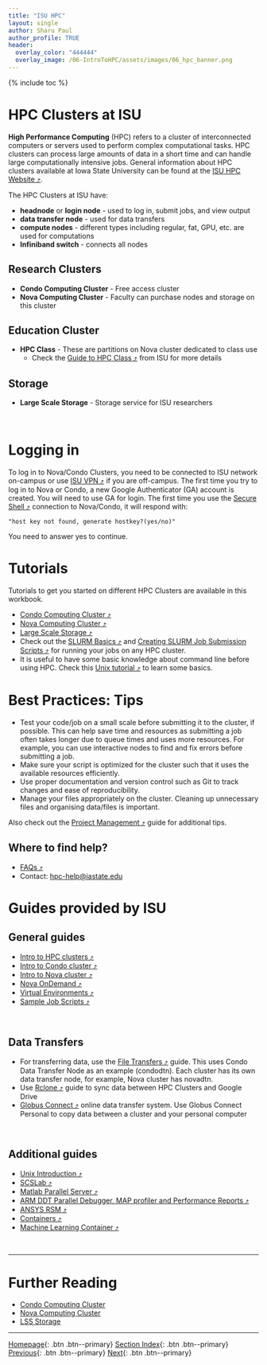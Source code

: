 ```yaml
---
title: "ISU HPC"
layout: single
author: Sharu Paul
author_profile: TRUE
header:
  overlay_color: "444444"
  overlay_image: /06-IntroToHPC/assets/images/06_hpc_banner.png
---
```


{% include toc %}

# HPC Clusters at ISU
**High Performance Computing** (HPC) refers to a cluster of interconnected computers or servers used to perform complex computational tasks. HPC clusters can process large amounts of data in a short time and can handle large computationally intensive jobs. General information about HPC clusters available at Iowa State University can be found at the <a href="https://www.hpc.iastate.edu/" target="_blank">ISU HPC Website ⤴</a>. <br>

The HPC Clusters at ISU have:
* **headnode** or **login node** - used to log in, submit jobs, and view output
* **data transfer node** - used for data transfers
* **compute nodes** - different types including regular, fat, GPU, etc. are used for computations
* **Infiniband switch** - connects all nodes


## Research Clusters
* **Condo Computing Cluster** - Free access cluster
* **Nova Computing Cluster** - Faculty can purchase nodes and storage on this cluster


## Education Cluster
* **HPC Class** - These are partitions on Nova cluster dedicated to class use
  * Check the <a href="https://www.hpc.iastate.edu/guides/nova/hpc-class" target="_blank">Guide to HPC Class ⤴</a> from ISU for more details


## Storage
* **Large Scale Storage** - Storage service for ISU researchers
<br>

# Logging in
To log in to Nova/Condo Clusters, you need to be connected to ISU network on-campus or use <a href="https://vpn.iastate.edu/+CSCOE+/logon.html#form_title_text" target="_blank">ISU VPN ⤴</a> if you are off-campus. The first time you try to log in to Nova or Condo, a new Google Authenticator (GA) account is created. You will need to use GA for login. The first time you use the <a href="https://datascience.101workbook.org/06-IntroToHPC/02-SSH/01-secure-shell-connection" target="_blank">Secure Shell ⤴</a> connection to Nova/Condo, it will respond with:

```
"host key not found, generate hostkey?(yes/no)"
```

You need to answer yes to continue.


# Tutorials
Tutorials to get you started on different HPC Clusters are available in this workbook. 
* <a href="https://datascience.101workbook.org/06-IntroToHPC/01-HPC-NETWORKS/03-ISUHPC/02-isu-hpc-condo-cluster" target="_blank">Condo Computing Cluster ⤴</a>
* <a href="https://datascience.101workbook.org/06-IntroToHPC/01-HPC-NETWORKS/03-ISUHPC/03-isu-hpc-nova-cluster" target="_blank">Nova Computing Cluster ⤴</a>
* <a href="https://datascience.101workbook.org/06-IntroToHPC/01-HPC-NETWORKS/03-ISUHPC/04-isu-hpc-lss-storage" target="_blank">Large Scale Storage ⤴</a>
* Check out the <a href="https://datascience.101workbook.org/06-IntroToHPC/05-JOB-QUEUE/01-SLURM/01-slurm-basics" target="_blank">SLURM Basics ⤴</a> and <a href="https://datascience.101workbook.org/06-IntroToHPC/05-JOB-QUEUE/01-SLURM/03-slurm-1-tutorial-job-submission" target="_blank">Creating SLURM Job Submission Scripts ⤴</a> for running your jobs on any HPC cluster.
* It is useful to have some basic knowledge about command line before using HPC. Check this <a href="https://datascience.101workbook.org/02-IntroToCommandLine/02E-tutorial-unix-getting-started" target="_blank">Unix tutorial ⤴</a> to learn some basics.


# Best Practices: Tips

* Test your code/job on a small scale before submitting it to the cluster, if possible. This can help save time and resources as submitting a job often takes longer due to queue times and uses more resources. For example, you can use interactive nodes to find and fix errors before submitting a job.
* Make sure your script is optimized for the cluster such that it uses the available resources efficiently.
* Use proper documentation and version control such as Git to track changes and ease of reproducibility. 
* Manage your files appropriately on the cluster. Cleaning up unnecessary files and organising data/files is important.

Also check out the <a href="https://datascience.101workbook.org/09-ProjectManagement/01-intro-to-project-management" target="_blank">Project Management ⤴</a> guide for additional tips. <br>

## Where to find help?
* <a href="https://www.hpc.iastate.edu/faq" target="_blank">FAQs ⤴</a> 
* Contact: hpc-help@iastate.edu


# Guides provided by ISU
## General guides

* <a href="https://www.hpc.iastate.edu/guides/introduction-to-hpc-clusters" target="_blank">Intro to HPC clusters ⤴</a> 
* <a href="https://www.hpc.iastate.edu/guides/introduction-to-hpc-clusters" target="_blank">Intro to Condo cluster ⤴</a> 
* <a href="https://www.hpc.iastate.edu/guides/nova" target="_blank">Intro to Nova cluster ⤴</a> 
* <a href="https://www.hpc.iastate.edu/guides/open-ondemand" target="_blank">Nova OnDemand ⤴</a>
* <a href="https://www.hpc.iastate.edu/guides/virtual-environments" target="_blank">Virtual Environments ⤴</a>
* <a href="https://www.hpc.iastate.edu/guides/sample-job-scripts" target="_blank">Sample Job Scripts ⤴</a>
<br>

## Data Transfers

* For transferring data, use the <a href="https://www.hpc.iastate.edu/guides/file-transfers" target="_blank">File Transfers ⤴</a> guide. This uses Condo Data Transfer Node as an example (condodtn). Each cluster has its own data transfer node, for example, Nova cluster has novadtn.
* Use <a href="https://www.hpc.iastate.edu/guides/rclone" target="_blank">Rclone ⤴</a> guide to sync data between HPC Clusters and Google Drive
* <a href="https://www.hpc.iastate.edu/guides/globus-online" target="_blank">Globus Connect ⤴</a> online data transfer system. Use Globus Connect Personal to copy data between a cluster and your personal computer
<br>

## Additional guides

* <a href="https://www.hpc.iastate.edu/guides/unix-introduction" target="_blank">Unix Introduction ⤴</a> 
* <a href="https://www.hpc.iastate.edu/guides/scslab" target="_blank">SCSLab ⤴</a>
* <a href="https://www.hpc.iastate.edu/guides/using-matlab-parallel-server" target="_blank">Matlab Parallel Server ⤴</a>
* <a href="https://www.hpc.iastate.edu/guides/using-ddt-parallel-debugger--map-profiler-and-performance-reports" target="_blank">ARM DDT Parallel Debugger, MAP profiler and Performance Reports ⤴</a>
* <a href="https://www.hpc.iastate.edu/guides/using-ansys-rsm" target="_blank">ANSYS RSM ⤴</a>
* <a href="https://www.hpc.iastate.edu/guides/containers" target="_blank">Containers ⤴</a>
* <a href="https://researchit.las.iastate.edu/guides/pronto/machine_learning/" target="_blank">Machine Learning Container ⤴</a>
<br>




___
# Further Reading
* [Condo Computing Cluster](02-isu-hpc-condo-cluster)
* [Nova Computing Cluster](03-isu-hpc-nova-cluster)
* [LSS Storage](04-isu-hpc-lss-storage)

___

[Homepage](../../../index.md){: .btn  .btn--primary}
[Section Index](../../00-IntroToHPC-LandingPage){: .btn  .btn--primary}
[Previous](../02-SCINET/04-scinet-juno-storage){: .btn  .btn--primary}
[Next](02-isu-hpc-condo-cluster){: .btn  .btn--primary}

